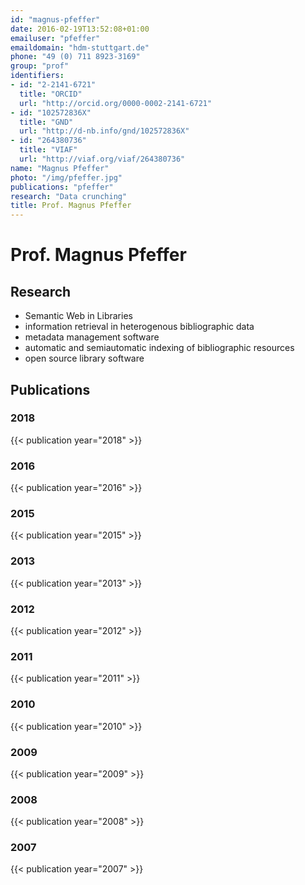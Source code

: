 ```yaml
---
id: "magnus-pfeffer"
date: 2016-02-19T13:52:08+01:00
emailuser: "pfeffer"
emaildomain: "hdm-stuttgart.de"
phone: "49 (0) 711 8923-3169"
group: "prof"
identifiers:
- id: "2-2141-6721"
  title: "ORCID"
  url: "http://orcid.org/0000-0002-2141-6721"
- id: "102572836X"
  title: "GND"
  url: "http://d-nb.info/gnd/102572836X"
- id: "264380736"
  title: "VIAF"
  url: "http://viaf.org/viaf/264380736"
name: "Magnus Pfeffer"
photo: "/img/pfeffer.jpg"
publications: "pfeffer"
research: "Data crunching"
title: Prof. Magnus Pfeffer
---
```


# Prof. Magnus Pfeffer


## Research
- Semantic Web in Libraries
- information retrieval in heterogenous bibliographic data 
- metadata management software
- automatic and semiautomatic indexing of bibliographic resources
- open source library software


## Publications
### 2018
{{< publication year="2018" >}}
### 2016
{{< publication year="2016" >}}
### 2015
{{< publication year="2015" >}}
### 2013
{{< publication year="2013" >}}
### 2012
{{< publication year="2012" >}}
### 2011
{{< publication year="2011" >}}
### 2010
{{< publication year="2010" >}}
### 2009
{{< publication year="2009" >}}
### 2008
{{< publication year="2008" >}}
### 2007
{{< publication year="2007" >}}



